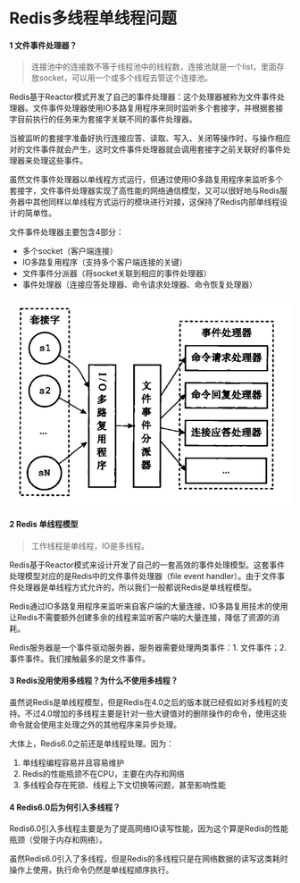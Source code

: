 # Redis多线程单线程问题

#### 1 文件事件处理器？

> 连接池中的连接数不等于线程池中的线程数，连接池就是一个list，里面存放socket，可以用一个或多个线程去管这个连接池。

Redis基于Reactor模式开发了自己的事件处理器：这个处理器被称为文件事件处理器。文件事件处理器使用IO多路复用程序来同时监听多个套接字，并根据套接字目前执行的任务来为套接字关联不同的事件处理器。

当被监听的套接字准备好执行连接应答、读取、写入、关闭等操作时，与操作相应对的文件事件就会产生，这时文件事件处理器就会调用套接字之前关联好的事件处理器来处理这些事件。

虽然文件事件处理器以单线程方式运行，但通过使用IO多路复用程序来监听多个套接字，文件事件处理器实现了高性能的网络通信模型，又可以很好地与Redis服务器中其他同样以单线程方式运行的模块进行对接，这保持了Redis内部单线程设计的简单性。

文件事件处理器主要包含4部分：

- 多个socket（客户端连接）
- IO多路复用程序（支持多个客户端连接的关键）
- 文件事件分派器（将socket关联到相应的事件处理器）
- 事件处理器（连接应答处理器、命令请求处理器、命令恢复处理器）

![img](https://raw.githubusercontent.com/zouquchen/Images/main/imgs/redis%E4%BA%8B%E4%BB%B6%E5%A4%84%E7%90%86%E5%99%A8.66ac2f3d.png)

#### 2 Redis 单线程模型

> 工作线程是单线程，IO是多线程。

Redis基于Reactor模式来设计开发了自己的一套高效的事件处理模型。这套事件处理模型对应的是Redis中的文件事件处理器（file event handler）。由于文件事件处理器是单线程方式允许的，所以我们一般都说Redis是单线程模型。

Redis通过IO多路复用程序来监听来自客户端的大量连接，IO多路复用技术的使用让Redis不需要额外创建多余的线程来监听客户端的大量连接，降低了资源的消耗。

Redis服务器是一个事件驱动服务器，服务器需要处理两类事件：1. 文件事件；2. 事件事件。我们接触最多的是文件事件。

#### 3 Redis没用使用多线程？为什么不使用多线程？

虽然说Redis是单线程模型，但是Redis在4.0之后的版本就已经假如对多线程的支持。不过4.0增加的多线程主要是针对一些大键值对的删除操作的命令，使用这些命令就会使用主处理之外的其他程序来异步处理。

大体上，Redis6.0之前还是单线程处理。因为：

1. 单线程编程容易并且容易维护
2. Redis的性能瓶颈不在CPU，主要在内存和网络
3. 多线程会存在死锁、线程上下文切换等问题，甚至影响性能

#### 4 Redis6.0后为何引入多线程？

Redis6.0引入多线程主要是为了提高网络IO读写性能，因为这个算是Redis的性能瓶颈（受限于内存和网络）。

虽然Redis6.0引入了多线程，但是Redis的多线程只是在网络数据的读写这类耗时操作上使用，执行命令仍然是单线程顺序执行。
